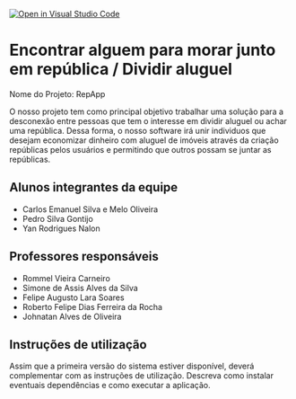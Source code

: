 [![Open in Visual Studio Code](https://classroom.github.com/assets/open-in-vscode-c66648af7eb3fe8bc4f294546bfd86ef473780cde1dea487d3c4ff354943c9ae.svg)](https://classroom.github.com/online_ide?assignment_repo_id=7569369&assignment_repo_type=AssignmentRepo)
# Encontrar alguem para morar junto em república / Dividir aluguel

Nome do Projeto: RepApp

O nosso projeto tem como principal objetivo trabalhar uma solução para a desconexão entre pessoas que tem o interesse em dividir aluguel ou achar uma república. Dessa forma, o nosso software irá unir individuos que desejam economizar dinheiro com aluguel de imóveis através da criação repúblicas pelos usuários e permitindo que outros possam se juntar as repúblicas.  

## Alunos integrantes da equipe

* Carlos Emanuel Silva e Melo Oliveira
* Pedro Silva Gontijo
* Yan Rodrigues Nalon

## Professores responsáveis

* Rommel Vieira Carneiro
* Simone de Assis Alves da Silva
* Felipe Augusto Lara Soares
* Roberto Felipe Dias Ferreira da Rocha
* Johnatan Alves de Oliveira

## Instruções de utilização

Assim que a primeira versão do sistema estiver disponível, deverá complementar com as instruções de utilização. Descreva como instalar eventuais dependências e como executar a aplicação.
